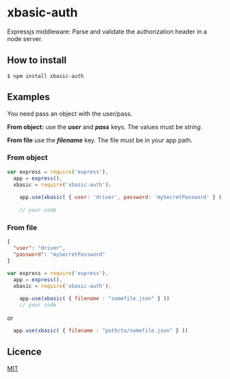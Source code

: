 # xbasic-auth

Expressjs middleware: Parse and validate the authorization header in a node server.

## How to install
```
$ npm install xbasic-auth
```


## Examples

You need pass an object with the user/pass.

**From object:** use the ***user*** and ***pass*** keys. The values must be *string*.

**From file** use the ***filename*** key. The file must be in your app path.

### From object

```js
var express = require('express'),
  app = express(),
  xbasic = require('xbasic-auth');
	
	app.use(xbasic( { user: 'driver', password: 'mySecretPassword' } ))
	
	// your code

```

### From file

```json
{
  "user": "driver",
  "password": "mySecretPassword"
}
```

```js
var express = require('express'),
  app = express(),
  xbasic = require('xbasic-auth');
	
	app.use(xbasic( { filename : "somefile.json" } ))
	// your code

```
or

```js
  app.use(xbasic( { filename : "path/to/somefile.json" } ))
```

## Licence
[MIT](LICENSE)
